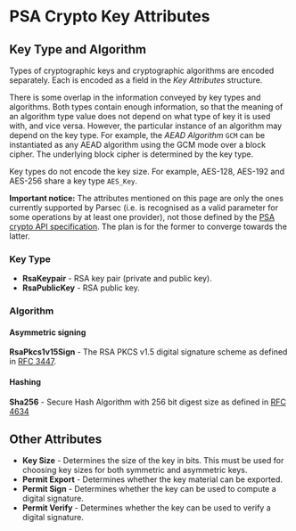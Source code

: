 <!--
  -- Copyright (c) 2019, Arm Limited, All Rights Reserved
  -- SPDX-License-Identifier: Apache-2.0
  --
  -- Licensed under the Apache License, Version 2.0 (the "License"); you may
  -- not use this file except in compliance with the License.
  -- You may obtain a copy of the License at
  --
  -- http://www.apache.org/licenses/LICENSE-2.0
  --
  -- Unless required by applicable law or agreed to in writing, software
  -- distributed under the License is distributed on an "AS IS" BASIS, WITHOUT
  -- WARRANTIES OR CONDITIONS OF ANY KIND, either express or implied.
  -- See the License for the specific language governing permissions and
  -- limitations under the License.
--->
# PSA Crypto Key Attributes

## Key Type and Algorithm

Types of cryptographic keys and cryptographic algorithms are encoded separately. Each is encoded as a field in the *Key Attributes* structure.

There is some overlap in the information conveyed by key types and algorithms. Both types contain enough information, so that the meaning of an algorithm type value does not depend on what type of key it is used with, and vice versa. However, the particular instance of an algorithm may depend on the key type. For example, the *AEAD Algorithm* `GCM` can be instantiated as any AEAD algorithm using the GCM mode over a block cipher. The underlying block cipher is determined by the key type.

Key types do not encode the key size. For example, AES-128, AES-192 and AES-256 share a key type `AES_Key`.

**Important notice:** The attributes mentioned on this page are only the ones currently supported by Parsec (i.e. is recognised as a valid parameter for some operations by at least one provider), not those defined by the [PSA crypto API specification](https://armmbed.github.io/mbed-crypto/PSA_Cryptography_API_Specification.pdf). The plan is for the former to converge towards the latter.

### Key Type

* **RsaKeypair** - RSA key pair (private and public key).
* **RsaPublicKey** - RSA public key.

### Algorithm

#### Asymmetric signing

 **RsaPkcs1v15Sign** - The RSA PKCS v1.5 digital signature scheme as defined in [RFC 3447](https://tools.ietf.org/html/rfc3447#section-8.2).

#### Hashing

 **Sha256** - Secure Hash Algorithm with 256 bit digest size as defined in [RFC 4634](https://tools.ietf.org/html/rfc4634)

## Other Attributes

* **Key Size** - Determines the size of the key in bits. This must be used for choosing key sizes for both symmetric and asymmetric keys.
* **Permit Export** - Determines whether the key material can be exported.
* **Permit Sign** - Determines whether the key can be used to compute a digital signature.
* **Permit Verify** - Determines whether the key can be used to verify a digital signature.
